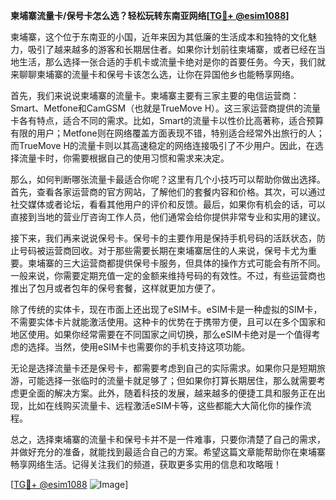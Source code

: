 **柬埔寨流量卡/保号卡怎么选？轻松玩转东南亚网络[[TG💪+ @esim1088](https://t.me/s/esim1088)]**

柬埔寨，这个位于东南亚的小国，近年来因为其低廉的生活成本和独特的文化魅力，吸引了越来越多的游客和长期居住者。如果你计划前往柬埔寨，或者已经在当地生活，那么选择一张合适的手机卡或流量卡绝对是你的首要任务。今天，我们就来聊聊柬埔寨的流量卡和保号卡该怎么选，让你在异国他乡也能畅享网络。

首先，我们来说说柬埔寨的流量卡。柬埔寨主要有三家主要的电信运营商：Smart、Metfone和CamGSM（也就是TrueMove H）。这三家运营商提供的流量卡各有特点，适合不同的需求。比如，Smart的流量卡以性价比高著称，适合预算有限的用户；Metfone则在网络覆盖方面表现不错，特别适合经常外出旅行的人；而TrueMove H的流量卡则以其高速稳定的网络连接吸引了不少用户。因此，在选择流量卡时，你需要根据自己的使用习惯和需求来决定。

那么，如何判断哪张流量卡最适合你呢？这里有几个小技巧可以帮助你做出选择。首先，查看各家运营商的官方网站，了解他们的套餐内容和价格。其次，可以通过社交媒体或者论坛，看看其他用户的评价和反馈。最后，如果你有机会的话，可以直接到当地的营业厅咨询工作人员，他们通常会给你提供非常专业和实用的建议。

接下来，我们再来说说保号卡。保号卡的主要作用是保持手机号码的活跃状态，防止号码被运营商回收。对于那些需要长期在柬埔寨居住的人来说，保号卡尤为重要。柬埔寨的三大运营商都提供保号卡服务，但具体的操作方式可能会有所不同。一般来说，你需要定期充值一定的金额来维持号码的有效性。不过，有些运营商也推出了包月或者包年的保号套餐，这样就更加方便了。

除了传统的实体卡，现在市面上还出现了eSIM卡。eSIM卡是一种虚拟的SIM卡，不需要实体卡片就能激活使用。这种卡的优势在于携带方便，且可以在多个国家和地区使用。如果你经常需要在不同国家之间切换，那么eSIM卡绝对是一个值得考虑的选择。当然，使用eSIM卡也需要你的手机支持这项功能。

无论是选择流量卡还是保号卡，都需要考虑到自己的实际需求。如果你只是短期旅游，可能选择一张临时的流量卡就足够了；但如果你打算长期居住，那么就需要考虑更全面的解决方案。此外，随着科技的发展，越来越多的便捷工具和服务正在出现，比如在线购买流量卡、远程激活eSIM卡等，这些都能大大简化你的操作流程。

总之，选择柬埔寨的流量卡和保号卡并不是一件难事，只要你清楚了自己的需求，并做好充分的准备，就能找到最适合自己的方案。希望这篇文章能帮助你在柬埔寨畅享网络生活。记得关注我们的频道，获取更多实用的信息和攻略哦！

[[TG💪+ @esim1088](https://t.me/s/esim1088) ![Image](https://i.postimg.cc/4NQfJmqS/Snipaste-2025-05-13-00-14-12.png)]